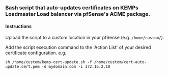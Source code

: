 ### Bash script that auto-updates certificates on KEMPs Loadmaster Load balancer via pfSense's ACME package.

#### Instructions

Upload the script to a custom location in your pfSense (e.g. `/home/custom/`).

Add the script execution command to the 'Action List' of your desired certificate configuration. e.g.

`sh /home/custom/kemp-cert-update.sh -f /home/custom/cert-auto-update.cert.pem -d mydomain.com -i 172.16.2.10`